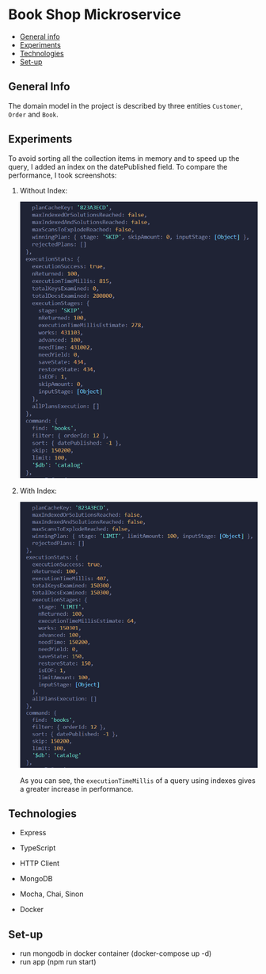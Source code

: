 # Book Shop Mickroservice

- [General info](#general-info)
- [Experiments](#experiments)
- [Technologies](#technologies)
- [Set-up](#set-up)

## General Info

The domain model in the project is described by three entities `Customer`, `Order` and `Book`.

## Experiments

To avoid sorting all the collection items in memory and to speed up the query, I added an index on the datePublished field.
To compare the performance, I took screenshots:

1. Without Index:

   ![](./plan_query/without_index.png)

2. With Index:

   ![](./plan_query/use_index.png)

   As you can see, the `executionTimeMillis` of a query using indexes gives a greater increase in performance.

## Technologies

- Express

- TypeScript

- HTTP Client

- MongoDB

- Mocha, Chai, Sinon

- Docker

## Set-up
- run mongodb in docker container (docker-compose up -d)
- run app (npm run start)
